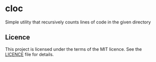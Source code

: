 # cloc

Simple utility that recursively counts lines of code in the given directory

## Licence

This project is licensed under the terms of the MIT licence. See the [LICENCE](./LICENCE) file for details.


